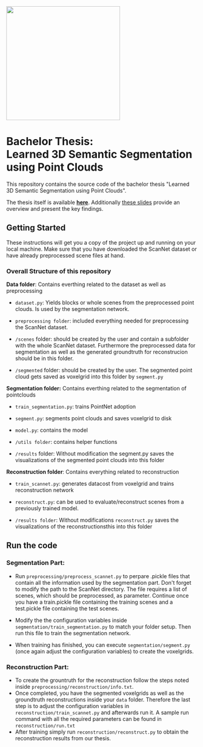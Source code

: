 <img src="https://github.com/michaelseeber/thesis/blob/master/title_figure.png" height="300">

# Bachelor Thesis: <br /> Learned 3D Semantic Segmentation using Point Clouds

This repository contains the source code of the bachelor thesis "Learned 3D Semantic Segmentation using Point Clouds".

The thesis itself is available [**here**](Bachelor_Thesis_Michael_Seeber.pdf). Additionally [these slides](Presentation_Michael_Seeber.pptx) provide an overview and present the key findings.

## Getting Started

These instructions will get you a copy of the project up and running on your local machine. Make sure that you have downloaded the ScanNet dataset or have already preprocessed scene files at hand.

### Overall Structure of this repository

**Data folder**: Contains everthing related to the dataset as well as preprocessing
* `dataset.py`: Yields blocks or whole scenes from the preprocessed point clouds.  Is used by the segmentation network.
* `preprocessing folder`: included everything needed for preprocessing the ScanNet dataset.

* `/scenes` folder: should be created by the user and contain a subfolder with the whole ScanNet dataset. Furthermore the preprocessed data for segmentation as well as the generated groundtruth for reconstrucion should be in this folder.
* `/segmented` folder: should be created by the user. The segmented point cloud gets saved as voxelgrid into this folder by `segment.py`

**Segmentation folder:** Contains everthing related to the segmentation of pointclouds
* `train_segmentation.py`: trains PointNet adoption
* `segment.py`: segments point clouds and saves voxelgrid to disk
* `model.py`: contains the model
* `/utils folder`: contains helper functions

* `/results` folder: Without modification the segment.py saves the visualizations of the segmented point clouds into this folder

**Reconstruction folder**: Contains everything related to reconstruction
* `train_scannet.py`: generates datacost from voxelgrid and trains reconstruction network
* `reconstruct.py`: can be used to evaluate/reconstruct scenes from a previously trained model.

* `/results folder`: Without modifications `reconstruct.py` saves the visualizations of the reconstructionsthis into this folder
    
## Run the code

### Segmentation Part:
* Run `preprocessing/preprocess_scannet.py` to perpare .pickle files that contain all the information used by the segmentation part. Don't forget to modify the path to the ScanNet directory. The file requires a list of scenes, which should be preprocessed, as parameter. Continue once you have a train.pickle file containing the training scenes and a test.pickle file containing the test scenes.

* Modify the the configuration variables inside `segmentation/train_segmentation.py` to match your folder setup. Then run this file to train the segmentation network.

* When training has finished, you can execute `segmentation/segment.py` (once again adjust the configuration variables) to create the voxelgrids.

### Reconstruction Part:
* To create the grountruth for the reconstruction follow the steps noted inside `preprocessing/reconstruction/info.txt`.
* Once completed, you have the segmented voxelgrids as well as the groundtruth reconstructions inside your `data` folder. Therefore the last step is to adjust the configuration variables in `reconstruction/train_scannet.py` and afterwards run it. A sample run command with all the required parameters can be found in `reconstruction/run.txt`
* After training simply run `reconstruction/reconstruct.py` to obtain the reconstruction results from our thesis.


